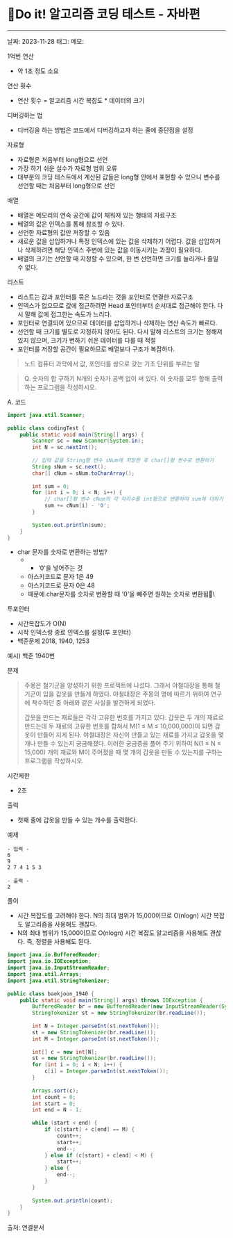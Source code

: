 # Do it! 알고리즘 코딩 테스트 - 자바편
---

날짜: 2023-11-28
태그:
메모:

1억번 연산
- 약 1초 정도 소요

연산 횟수
- 연산 횟수 = 알고리즘 시간 복잡도 * 데이터의 크기

디버깅하는 법
- 디버깅을 하는 방법은 코드에서 디버깅하고자 하는 줄에 중단점을 설정

자료형
- 자료형은 처음부터 long형으로 선언
- 가장 하기 쉬운 실수가 자료형 범위 오류
- 대부분의 코딩 테스트에서 계산된 값들은 long형 안에서 표현할 수 있으니 변수를 선언할 때는 처음부터 long형으로 선언

배열
- 배열은 메모리의 연속 공간에 값이 채워져 있는 형태의 자료구조
- 배열의 값은 인덱스를 통해 참조할 수 있다.
- 선언한 자료형의 값만 저장할 수 있음
- 새로운 값을 삽입하거나 특정 인덱스에 있는 값을 삭제하기 어렵다. 값을 삽입하거나 삭제하려면 해당 인덱스 주변에 있는 값을 이동시키는 과정이 필요하다.
- 배열의 크기는 선언할 때 지정할 수 있으며, 한 번 선언하면 크기를 늘리거나 줄일 수 없다.

리스트
- 리스트는 값과 포인터를 묶은 노드라는 것을 포인터로 연결한 자료구조
- 인덱스가 없으므로 값에 접근하려면 Head 포인터부터 순서대로 접근해야 한다. 다시 말해 값에 접그한는 속도가 느리다.
- 포인터로 연결되어 있으므로 데이터를 삽입하거나 삭제하는 연산 속도가 빠르다.
- 선언할 때 크기를 별도로 지정하지 않아도 된다. 다시 말해 리스트의 크기는 정해져 있지 않으며, 크기가 변하기 쉬운 데이터를 다룰 때 적절
- 포인터를 저장할 공간이 필요하므로 배열보다 구조가 복잡하다.

>노드
>컴퓨터 과학에서 값, 포인터를 쌍으로 갖는 기초 단위를 부르는 말

> Q. 숫자의 합 구하기
> N개의 숫자가 공백 없이 써 있다. 이 숫자를 모두 합해 출력하는 프로그램을 작성하시오.

A. 코드
```java
import java.util.Scanner;  
  
public class codingTest {  
    public static void main(String[] args) {  
        Scanner sc = new Scanner(System.in);  
        int N = sc.nextInt();  
  
        // 입력 값을 String형 변수 sNum에 저장한 후 char[]형 변수로 변환하기  
        String sNum = sc.next();  
        char[] cNum = sNum.toCharArray();  
  
        int sum = 0;  
        for (int i = 0; i < N; i++) {  
            // char[]형 변수 cNum의 각 자리수를 int형으로 변환하여 sum에 더하기  
            sum += cNum[i] - '0';  
        }  
  
        System.out.println(sum);  
    }  
}
```
- char 문자를 숫자로 변환하는 방법? 
	- - '0'을 넣어주는 것
	- 아스키코드로 문자 1은 49
	- 아스키코드로 문자 0은 48
	- 때문에 char문자를 숫자로 변환할 때 '0'을 빼주면 원하는 숫자로 변환됨\

투포인터
- 시간복잡도가 O(N)
- 시작 인덱스랑 종료 인덱스를 설정(투 포인터)
- 백준문제 2018, 1940, 1253

예시)
백준 1940번

문제
> 주몽은 철기군을 양성하기 위한 프로젝트에 나섰다. 그래서 야철대장을 통해 철기군이 입을 갑옷을 만들게 하였다. 야철대장은 주몽의 명에 따르기 위하여 연구에 착수하던 중 아래와 같은 사실을 발견하게 되었다.
> 
> 갑옷을 만드는 재료들은 각각 고유한 번호를 가지고 있다. 갑옷은 두 개의 재료로 만드는데 두 재료의 고유한 번호를 합쳐서 M(1 ≤ M ≤ 10,000,000)이 되면 갑옷이 만들어 지게 된다. 야철대장은 자신이 만들고 있는 재료를 가지고 갑옷을 몇 개나 만들 수 있는지 궁금해졌다. 이러한 궁금증을 풀어 주기 위하여 N(1 ≤ N ≤ 15,000) 개의 재료와 M이 주어졌을 때 몇 개의 갑옷을 만들 수 있는지를 구하는 프로그램을 작성하시오.

시간제한
- 2초

출력
- 첫째 줄에 갑옷을 만들 수 있는 개수를 출력한다.

예제
```
- 입력 -
6
9
2 7 4 1 5 3

- 출력 -
2
```

풀이
- 시간 복잡도를 고려해야 한다. N의 최대 범위가 15,000이므로 O(nlogn) 시간 복잡도 알고리즘을 사용해도 괜찮다.
- N의 최대 범위가 15,000이므로 O(nlogn) 시간 복잡도 알고리즘을 사용해도 괜찮다. 즉, 정렬을 사용해도 된다.
```java
import java.io.BufferedReader;  
import java.io.IOException;  
import java.io.InputStreamReader;  
import java.util.Arrays;  
import java.util.StringTokenizer;  
  
public class baekjoon_1940 {  
    public static void main(String[] args) throws IOException {  
        BufferedReader br = new BufferedReader(new InputStreamReader(System.in));  
        StringTokenizer st = new StringTokenizer(br.readLine());  
  
        int N = Integer.parseInt(st.nextToken());  
        st = new StringTokenizer(br.readLine());  
        int M = Integer.parseInt(st.nextToken());  
  
        int[] c = new int[N];  
        st = new StringTokenizer(br.readLine());  
        for (int i = 0; i < N; i++) {  
            c[i] = Integer.parseInt(st.nextToken());  
        }  
  
        Arrays.sort(c);  
        int count = 0;  
        int start = 0;  
        int end = N - 1;  
  
        while (start < end) {  
            if (c[start] + c[end] == M) {  
                count++;  
                start++;  
                end--;  
            } else if (c[start] + c[end] < M) {  
                start++;  
            } else {  
                end--;  
            }  
        }  
  
        System.out.println(count);  
    }  
}
```




출처:
연결문서
